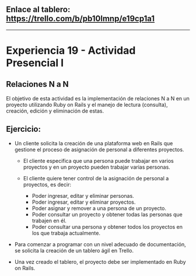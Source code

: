 ## Enlace al tablero: https://trello.com/b/pb10lmnp/e19cp1a1

---
# Experiencia 19 - Actividad Presencial I
## Relaciones N a N

El objetivo de esta actividad es la implementación de relaciones N a N en un proyecto utilizando Ruby on Rails y el manejo de lectura (consulta), creación, edición y eliminación de estas.

## Ejercicio:

- Un cliente solicita la creación de una plataforma web en Rails que gestione el proceso de asignación de personal a diferentes proyectos.

	- El cliente especifica que una persona puede trabajar en varios proyectos y en un proyecto pueden trabajar varias personas.

	- El cliente quiere tener control de la asignación de personal a proyectos, es decir:
		- Poder ingresar, editar y eliminar personas.
		- Poder ingresar, editar y eliminar proyectos.
		- Poder asignar y remover a una persona de un proyecto.
		- Poder consultar un proyecto y obtener todas las personas que trabajen en él.
		- Poder consultar una persona y obtener todos los proyectos en los que trabaja actualmente.

- Para comenzar a programar con un nivel adecuado de documentación, se solicita la creación de un tablero ágil en Trello.

- Una vez creado el tablero, el proyecto debe ser implementado en Ruby on Rails.

